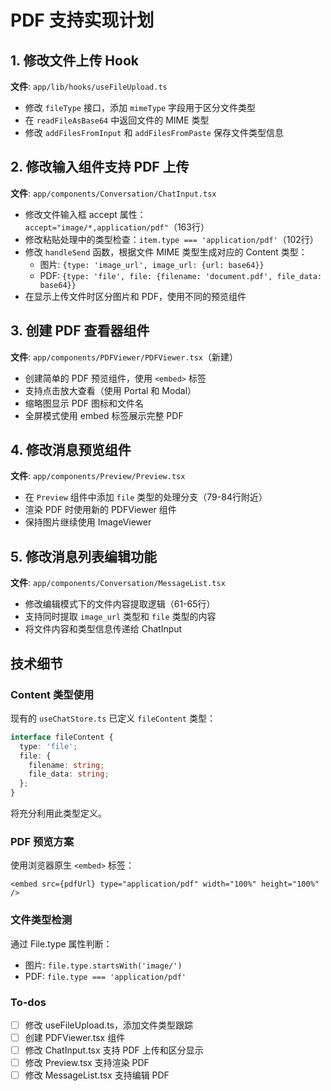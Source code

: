<!-- 0e7bf572-6e0c-45ce-baba-f08366b8a804 9b773e42-e671-4402-a1e1-f00b8d0e7458 -->
# PDF 支持实现计划

## 1. 修改文件上传 Hook

**文件**: `app/lib/hooks/useFileUpload.ts`

- 修改 `fileType` 接口，添加 `mimeType` 字段用于区分文件类型
- 在 `readFileAsBase64` 中返回文件的 MIME 类型
- 修改 `addFilesFromInput` 和 `addFilesFromPaste` 保存文件类型信息

## 2. 修改输入组件支持 PDF 上传

**文件**: `app/components/Conversation/ChatInput.tsx`

- 修改文件输入框 accept 属性：`accept="image/*,application/pdf"`（163行）
- 修改粘贴处理中的类型检查：`item.type === 'application/pdf'`（102行）
- 修改 `handleSend` 函数，根据文件 MIME 类型生成对应的 Content 类型：
  - 图片: `{type: 'image_url', image_url: {url: base64}}`
  - PDF: `{type: 'file', file: {filename: 'document.pdf', file_data: base64}}`
- 在显示上传文件时区分图片和 PDF，使用不同的预览组件

## 3. 创建 PDF 查看器组件

**文件**: `app/components/PDFViewer/PDFViewer.tsx`（新建）

- 创建简单的 PDF 预览组件，使用 `<embed>` 标签
- 支持点击放大查看（使用 Portal 和 Modal）
- 缩略图显示 PDF 图标和文件名
- 全屏模式使用 embed 标签展示完整 PDF

## 4. 修改消息预览组件

**文件**: `app/components/Preview/Preview.tsx`

- 在 `Preview` 组件中添加 `file` 类型的处理分支（79-84行附近）
- 渲染 PDF 时使用新的 PDFViewer 组件
- 保持图片继续使用 ImageViewer

## 5. 修改消息列表编辑功能

**文件**: `app/components/Conversation/MessageList.tsx`

- 修改编辑模式下的文件内容提取逻辑（61-65行）
- 支持同时提取 `image_url` 类型和 `file` 类型的内容
- 将文件内容和类型信息传递给 ChatInput

## 技术细节

### Content 类型使用

现有的 `useChatStore.ts` 已定义 `fileContent` 类型：

```typescript
interface fileContent {
  type: 'file';
  file: {
    filename: string;
    file_data: string;
  };
}
```

将充分利用此类型定义。

### PDF 预览方案

使用浏览器原生 `<embed>` 标签：

```tsx
<embed src={pdfUrl} type="application/pdf" width="100%" height="100%" />
```

### 文件类型检测

通过 File.type 属性判断：

- 图片: `file.type.startsWith('image/')`
- PDF: `file.type === 'application/pdf'`

### To-dos

- [ ] 修改 useFileUpload.ts，添加文件类型跟踪
- [ ] 创建 PDFViewer.tsx 组件
- [ ] 修改 ChatInput.tsx 支持 PDF 上传和区分显示
- [ ] 修改 Preview.tsx 支持渲染 PDF
- [ ] 修改 MessageList.tsx 支持编辑 PDF